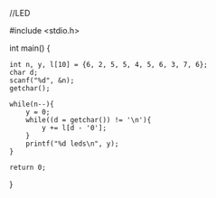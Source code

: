 //LED

#include <stdio.h>
  
int main() {
  
    int n, y, l[10] = {6, 2, 5, 5, 4, 5, 6, 3, 7, 6};
    char d;
    scanf("%d", &n);
    getchar();
    
    while(n--){
        y = 0;
        while((d = getchar()) != '\n'){
            y += l[d - '0'];
        }
        printf("%d leds\n", y);
    }
  
    return 0;
}
